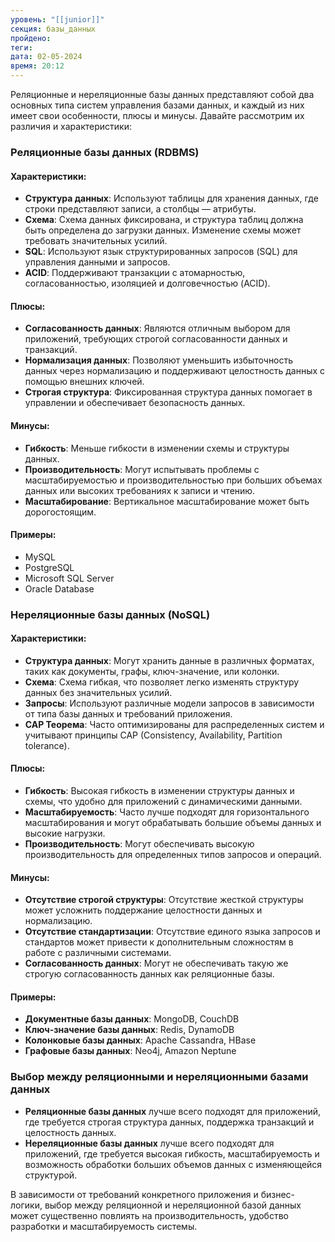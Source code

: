 ```yaml
---
уровень: "[[junior]]"
секция: базы_данных
пройдено: 
теги: 
дата: 02-05-2024
время: 20:12
---
```


Реляционные и нереляционные базы данных представляют собой два основных типа систем управления базами данных, и каждый из них имеет свои особенности, плюсы и минусы. Давайте рассмотрим их различия и характеристики:

### Реляционные базы данных (RDBMS)

#### Характеристики:
- **Структура данных**: Используют таблицы для хранения данных, где строки представляют записи, а столбцы — атрибуты.
- **Схема**: Схема данных фиксирована, и структура таблиц должна быть определена до загрузки данных. Изменение схемы может требовать значительных усилий.
- **SQL**: Используют язык структурированных запросов (SQL) для управления данными и запросов.
- **ACID**: Поддерживают транзакции с атомарностью, согласованностью, изоляцией и долговечностью (ACID).

#### Плюсы:
- **Согласованность данных**: Являются отличным выбором для приложений, требующих строгой согласованности данных и транзакций.
- **Нормализация данных**: Позволяют уменьшить избыточность данных через нормализацию и поддерживают целостность данных с помощью внешних ключей.
- **Строгая структура**: Фиксированная структура данных помогает в управлении и обеспечивает безопасность данных.

#### Минусы:
- **Гибкость**: Меньше гибкости в изменении схемы и структуры данных.
- **Производительность**: Могут испытывать проблемы с масштабируемостью и производительностью при больших объемах данных или высоких требованиях к записи и чтению.
- **Масштабирование**: Вертикальное масштабирование может быть дорогостоящим.

#### Примеры:
- MySQL
- PostgreSQL
- Microsoft SQL Server
- Oracle Database

### Нереляционные базы данных (NoSQL)

#### Характеристики:
- **Структура данных**: Могут хранить данные в различных форматах, таких как документы, графы, ключ-значение, или колонки.
- **Схема**: Схема гибкая, что позволяет легко изменять структуру данных без значительных усилий.
- **Запросы**: Используют различные модели запросов в зависимости от типа базы данных и требований приложения.
- **CAP Теорема**: Часто оптимизированы для распределенных систем и учитывают принципы CAP (Consistency, Availability, Partition tolerance).

#### Плюсы:
- **Гибкость**: Высокая гибкость в изменении структуры данных и схемы, что удобно для приложений с динамическими данными.
- **Масштабируемость**: Часто лучше подходят для горизонтального масштабирования и могут обрабатывать большие объемы данных и высокие нагрузки.
- **Производительность**: Могут обеспечивать высокую производительность для определенных типов запросов и операций.

#### Минусы:
- **Отсутствие строгой структуры**: Отсутствие жесткой структуры может усложнить поддержание целостности данных и нормализацию.
- **Отсутствие стандартизации**: Отсутствие единого языка запросов и стандартов может привести к дополнительным сложностям в работе с различными системами.
- **Согласованность данных**: Могут не обеспечивать такую же строгую согласованность данных как реляционные базы.

#### Примеры:
- **Документные базы данных**: MongoDB, CouchDB
- **Ключ-значение базы данных**: Redis, DynamoDB
- **Колонковые базы данных**: Apache Cassandra, HBase
- **Графовые базы данных**: Neo4j, Amazon Neptune

### Выбор между реляционными и нереляционными базами данных

- **Реляционные базы данных** лучше всего подходят для приложений, где требуется строгая структура данных, поддержка транзакций и целостность данных.
- **Нереляционные базы данных** лучше всего подходят для приложений, где требуется высокая гибкость, масштабируемость и возможность обработки больших объемов данных с изменяющейся структурой.

В зависимости от требований конкретного приложения и бизнес-логики, выбор между реляционной и нереляционной базой данных может существенно повлиять на производительность, удобство разработки и масштабируемость системы.